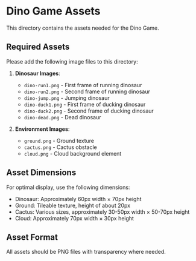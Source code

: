# Dino Game Assets

This directory contains the assets needed for the Dino Game.

## Required Assets

Please add the following image files to this directory:

1. **Dinosaur Images**:
   - `dino-run1.png` - First frame of running dinosaur
   - `dino-run2.png` - Second frame of running dinosaur
   - `dino-jump.png` - Jumping dinosaur
   - `dino-duck1.png` - First frame of ducking dinosaur
   - `dino-duck2.png` - Second frame of ducking dinosaur
   - `dino-dead.png` - Dead dinosaur

2. **Environment Images**:
   - `ground.png` - Ground texture
   - `cactus.png` - Cactus obstacle
   - `cloud.png` - Cloud background element

## Asset Dimensions

For optimal display, use the following dimensions:

- Dinosaur: Approximately 60px width × 70px height
- Ground: Tileable texture, height of about 20px
- Cactus: Various sizes, approximately 30-50px width × 50-70px height
- Cloud: Approximately 70px width × 30px height

## Asset Format

All assets should be PNG files with transparency where needed.
